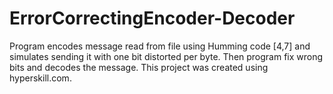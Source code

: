 # ErrorCorrectingEncoder-Decoder
Program encodes message read from file using Humming code [4,7] and simulates sending it with one bit distorted per byte. Then program fix wrong bits and decodes the message. This project was created using hyperskill.com. 

